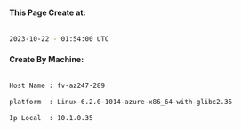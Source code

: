 
   
#### This Page Create at:

```bash

2023-10-22 - 01:54:00 UTC

```

#### Create By Machine:

```bash

Host Name : fv-az247-289

platform  : Linux-6.2.0-1014-azure-x86_64-with-glibc2.35

Ip Local  : 10.1.0.35

```

